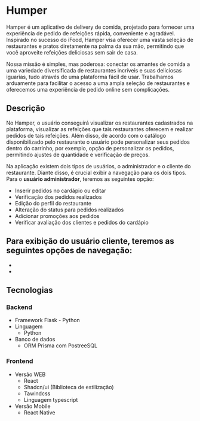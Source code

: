 # Humper
Hamper é um aplicativo de delivery de comida, projetado para fornecer uma experiência de pedido de refeições rápida, conveniente e agradável. Inspirado no sucesso do iFood, Hamper visa oferecer uma vasta seleção de restaurantes e pratos diretamente na palma da sua mão, permitindo que você aproveite refeições deliciosas sem sair de casa.

Nossa missão é simples, mas poderosa: conectar os amantes de comida a uma variedade diversificada de restaurantes incríveis e suas deliciosas iguarias, tudo através de uma plataforma fácil de usar. Trabalhamos arduamente para facilitar o acesso a uma ampla seleção de restaurantes e oferecemos uma experiência de pedido online sem complicações.

## Descrição

No Hamper, o usuário conseguirá visualizar os restaurantes cadastrados na plataforma, visualizar as refeições que tais restaurantes oferecem e realizar pedidos de tais refeições. Além disso, de acordo com o catálogo disponibilizado pelo restaurante  o usuário pode personalizar seus pedidos dentro do carrinho, por exemplo, opção de personalizar os pedidos, permitindo ajustes de quantidade e verificação de preços.

Na aplicação existem dois tipos de usuários, o administrador e o cliente do restaurante. Diante disso, é crucial exibir a navegação para os dois tipos. Para o **usuário administrador**, teremos as seguintes opção: 

- Inserir pedidos no cardápio ou editar
- Verificação dos pedidos realizados
- Edição do perfil do restaurante
- Alteração do status para pedidos realizados
- Adicionar promoções aos pedidos
- Verificar avaliação dos clientes e pedidos do cardápio

Para exibição do usuário cliente, teremos as seguintes opções de navegação: 
- 
-
-

## Tecnologias

### Backend

- Framework Flask - Python
- Linguagem
    - Python
- Banco de dados
    - ORM Prisma com PostreeSQL

### Frontend

- Versão WEB
    - React
    - Shadcn/ui (Biblioteca de estilização)
    - Tawindcss
    - Linguagem typescript
- Versão Mobile
    - React Native
